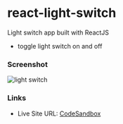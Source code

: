 # react-light-switch
Light switch app built with ReactJS 
- toggle light switch on and off

### Screenshot
<img alt="light switch" src="https://user-images.githubusercontent.com/87884573/152466475-845a4e91-ec5d-4433-8a4f-5f72b4a0425e.png">

### Links
- Live Site URL: [CodeSandbox](https://hbdcg.csb.app/)
